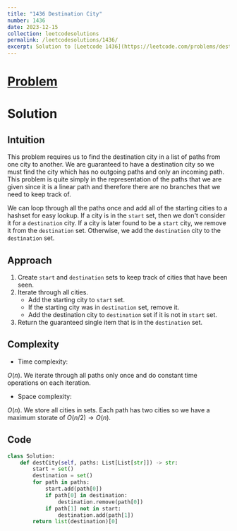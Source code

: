 ```yaml
---
title: "1436 Destination City"
number: 1436
date: 2023-12-15
collection: leetcodesolutions
permalink: /leetcodesolutions/1436/
excerpt: Solution to [Leetcode 1436](https://leetcode.com/problems/destination-city/description/)
---
```

# [Problem](https://leetcode.com/problems/destination-city/description/)

# Solution

## Intuition
<!-- Describe your first thoughts on how to solve this problem. -->
This problem requires us to find the destination city in a list of paths from one city to another. We are guaranteed to have a destination city so we must find the city which has no outgoing paths and only an incoming path. This problem is quite simply in the representation of the paths that we are given since it is a linear path and therefore there are no branches that we need to keep track of.

We can loop through all the paths once and add all of the starting cities to a hashset for easy lookup. If a city is in the `start` set, then we don't consider it for a `destination` city. If a city is later found to be a `start` city, we remove it from the `destination` set. Otherwise, we add the `destination` city to the `destination` set.

## Approach
<!-- Describe your approach to solving the problem. -->
1. Create `start` and `destination` sets to keep track of cities that have been seen.
2. Iterate through all cities.
    - Add the starting city to `start` set.
    - If the starting city was in `destination` set, remove it.
    - Add the destination city to `destination` set if it is not in `start` set.
3. Return the guaranteed single item that is in the `destination` set.


## Complexity
- Time complexity:
<!-- Add your time complexity here, e.g. $$O(n)$$ -->
$O(n)$. We iterate through all paths only once and do constant time operations on each iteration.

- Space complexity:
<!-- Add your space complexity here, e.g. $$O(n)$$ -->
$O(n)$. We store all cities in sets. Each path has two cities so we have a maximum storate of $O(n/2) \rightarrow O(n)$.

## Code
```python
class Solution:
    def destCity(self, paths: List[List[str]]) -> str:
        start = set()
        destination = set()
        for path in paths:
            start.add(path[0])
            if path[0] in destination:
                destination.remove(path[0])
            if path[1] not in start:
                destination.add(path[1])
        return list(destination)[0]
```